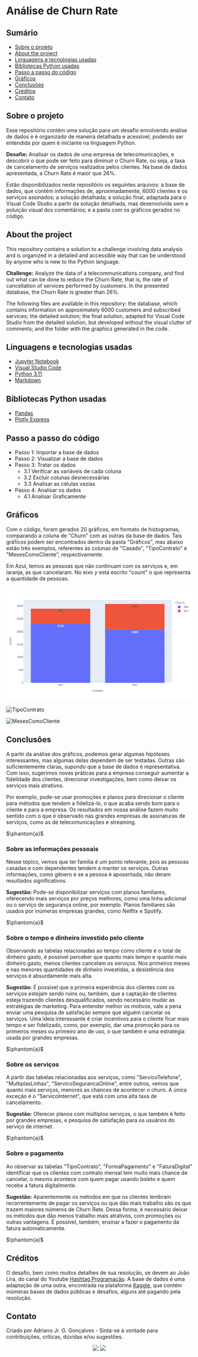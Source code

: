 # Análise de Churn Rate

## Sumário

* [Sobre o projeto](#sobre-o-projeto)
* [About the project](#about-the-project)
* [Linguagens e tecnologias usadas](#linguagens-e-tecnologias-usadas)
* [Bibliotecas Python usadas](#bibliotecas-python-usadas)
* [Passo a passo do código](#passo-a-passo-do-código)
* [Gráficos](#gráficos)
* [Conclusões](#conclusões)
* [Créditos](#créditos)
* [Contato](#contato)

## Sobre o projeto

Esse repositório contém uma solução para um desafio envolvendo análise de dados e é organizado de maneira detalhada e acessível, podendo ser entendida por quem é iniciante na linguagem Python.

**Desafio:** Analisar os dados de uma empresa de telecomunicações, e descobrir o que pode ser feito para diminuir o Churn Rate, ou seja, a taxa de cancelamento de serviços realizados pelos clientes. Na base de dados apresentada, a Churn Rate é maior que 26%.

Estão disponibilizados neste repositório os seguintes arquivos: a base de dados, que contém informações de, aproximadamente, 6000 clientes e os serviços assinados; a solução detalhada; a solução final, adaptada para o Visual Code Studio a partir da solução detalhada, mas desenvolvida sem a poluição visual dos comentários; e a pasta com os gráficos gerados no código.

## About the project

This repository contains a solution to a challenge involving data analysis and is organized in a detailed and accessible way that can be understood by anyone who is new to the Python language.

**Challenge:** Analyze the data of a telecommunications company, and find out what can be done to reduce the Churn Rate, that is, the rate of cancellation of services performed by customers. In the presented database, the Churn Rate is greater than 26%.

The following files are available in this repository: the database, which contains information on approximately 6000 customers and subscribed services; the detailed solution; the final solution, adapted for Visual Code Studio from the detailed solution, but developed without the visual clutter of comments; and the folder with the graphics generated in the code.

## Linguagens e tecnologias usadas

* [Jupyter Notebook](https://jupyter.org/)
* [Visual Studio Code](https://code.visualstudio.com/download)
* [Python 3.11](https://www.python.org/)
* [Markdown](https://www.markdownguide.org/)


## Bibliotecas Python usadas

* [Pandas](https://pandas.pydata.org/)
* [Plotly Express](https://plotly.com/python/)

## Passo a passo do código

* Passo 1: Importar a base de dados
* Passo 2: Visualizar a base de dados
* Passo 3: Tratar os dados
    * 3.1 Verificar as variáveis de cada coluna
    * 3.2 Excluir colunas desnecessárias
    * 3.3 Analisar as células vazias
* Passo 4: Analisar os dados
    * 4.1 Analisar Graficamente

## Gráficos 

Com o código, foram gerados 20 gráficos, em formato de histogramas, comparando a coluna de "Churn" com as outras da base de dados. Tais gráficos podem ser encontrados dentro da pasta "Gráficos", mas abaixo estão três exemplos, referentes às colunas de "Casado", "TipoContrato" e "MesesComoCliente", respectivamente. 

Em Azul, temos as pessoas que não continuam com os serviços e, em laranja, as que cancelaram. No eixo $y$ está escrito "count" o que representa a quantidade de pessoas.

![Casado](Gráficos/Casado.png)

![TipoContrato](Gráficos/TipoContrato.png)

![MesesComoCliente](Gráficos/MesesComoCliente.png)

## Conclusões

A partir da análise dos gráficos, podemos gerar algumas hipóteses interessantes, mas algumas delas dependem de ser testadas. Outras são suficientemente claras, supondo que a base de dados é representativa. Com isso, sugerimos novas práticas para a empresa conseguir aumentar a fidelidade dos clientes, direcionar investigações, bem como deixar os serviços mais atrativos. 

Por exemplo, pode-se usar promoções e planos para direcionar o cliente para métodos que tendem a fidelizá-lo, o que acaba sendo bom para o cliente e para a empresa. Os resultados em nossa análise fazem muito sentido com o que é observado nas grandes empresas de assinaturas de serviços, como as de telecomunicações e streaming.

$\phantom{a}$

### <b> Sobre as informações pessoais </b>

Nesse tópico, vemos que ter família é um ponto relevante, pois as pessoas casadas e com dependentes tendem a manter os serviços. Outras informações, como gênero e se a pessoa é aposentada, não deram resultados significativos.

**Sugestão:** Pode-se disponibilizar serviços com planos familiares, oferecendo mais serviços por preços melhores, como uma linha adicional ou o serviço de segurança online, por exemplo. Planos familiares são usados por inúmeras empresas grandes, como Netflix e Spotify. 

$\phantom{a}$

### <b> Sobre o tempo e dinheiro investido pelo cliente </b>

Observando as tabelas relacionadas ao tempo como cliente e o total de dinheiro gasto, é possível perceber que quanto mais tempo e quanto mais dinheiro gasto, menos clientes cancelam os serviços. Nos primeiros meses e nas menores quantidades de dinheiro investidas, a desistência dos serviços é absurdamente mais alta.

**Sugestão:** É possível que a primeira experiência dos clientes com os serviços estejam sendo ruins ou, também, que a captação de clientes esteja trazendo clientes desqualificados, sendo necessário mudar as estratégias de marketing. Para entender melhor os motivos, vale a pena enviar uma pesquisa de satisfação sempre que alguém cancelar os serviços. Uma ideia interessante é criar incentivos para o cliente ficar mais tempo e ser fidelizado, como, por exemplo, dar uma promoção para os primeiros meses ou primeiro ano de uso, o que também é uma estratégia usada por grandes empresas.

$\phantom{a}$

### <b> Sobre os serviços </b>

A partir das tabelas relacionadas aos serviços, como "ServicoTelefone", "MultiplasLinhas", "ServicoSegurancaOnline", entre outros, vemos que quanto mais serviços, menores as chances de acontecer o churn. A única exceção é o "ServicoInternet", que está com uma alta taxa de cancelamento.

**Sugestão:** Oferecer planos com múltiplos serviços, o que também é feito por grandes empresas, e pesquisa de satisfação para os usuários do serviço de internet.

$\phantom{a}$

### <b> Sobre o pagamento </b>

Ao observar as tabelas "TipoContrato", "FormaPagamento" e "FaturaDigital" identificar que os clientes com contrato mensal tem muito mais chance de cancelar, o mesmo acontece com quem pagar usando boleto e quem recebe a fatura digitalmente.

**Sugestão:** Aparentemente os métodos em que os clientes lembram recorrentemente de pagar os serviços ou que dão mais trabalho são os que trazem maiores números de Churn Rate. Dessa forma, é necessário deixar os métodos que dão menos trabalho mais atrativos, com promoções ou outras vantagens. É possível, também, ensinar a fazer o pagamento da fatura automaticamente.

$\phantom{a}$

## Créditos 

O desafio, bem como muitos detalhes de sua resolução, se devem ao João Lira, do canal do 
Youtube [Hashtag Programação](https://www.youtube.com/@HashtagProgramacao). A base de dados é uma adaptação de uma outra, encontrada na plataforma [Kaggle](https://www.kaggle.com/), que contém inúmeras bases de dados públicas e desafios, alguns até pagando pela resolução.

## Contato

Criado por Adriano Jr. G. Gonçalves - Sinta-se à vontade para contribuições, críticas, dúvidas e/ou sugestões.

<div  align="center"> 
  <a href="https://www.linkedin.com/in/sradriano/" target="_blank"><img src="https://img.shields.io/badge/-LinkedIn-%230077B5?style=for-the-badge&logo=linkedin&logoColor=white" target="_blank"></a> 
  <a href = "mailto:sradriano@uel.br"><img src="https://img.shields.io/badge/Gmail-D14836?style=for-the-badge&logo=gmail&logoColor=white" target="_blank"></a>
</div>

